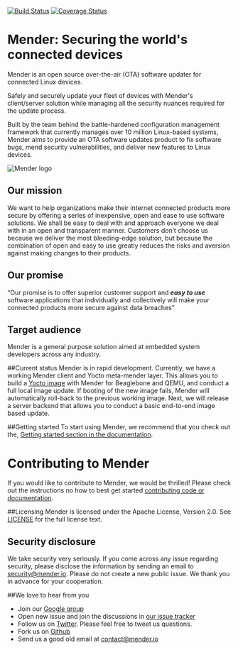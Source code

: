 [![Build Status](https://travis-ci.org/mendersoftware/mender.svg?branch=master)](https://travis-ci.org/mendersoftware/mender)
[![Coverage Status](https://coveralls.io/repos/github/mendersoftware/mender/badge.svg?branch=master)](https://coveralls.io/github/mendersoftware/mender?branch=master)

Mender: Securing the world's connected devices
============================

Mender is an open source over-the-air (OTA) software updater for connected Linux devices. 

Safely and securely update your fleet of devices with Mender's client/server solution while managing all the security nuances required for the update process. 

Built by the team behind the battle-hardened configuration management framework that currently manages over 10 million Linux-based systems, Mender aims to provide an OTA software updates product to fix software bugs, mend security vulnerabilities, and deliver new features to Linux devices.

![Mender logo](mender_logo.png)

## Our mission
We want to help organizations make their internet connected products more secure by offering a series of inexpensive, open and ease to use software solutions. We shall be easy to deal with and approach everyone we deal with in an open and transparent manner. Customers don’t choose us because we deliver the most bleeding-edge solution, but because the combination of  open and easy to use greatly reduces the risks and aversion against making changes to their products.


## Our promise
“Our promise is to offer superior customer support and ***easy to use*** software applications that individually and collectively will make your connected products 
more secure against data breaches”


## Target audience
Mender is a general purpose solution aimed at embedded system developers across any industry.


##Current status
Mender is in rapid development. Currently, we have a working Mender client and Yocto meta-mender layer. This allows you to build a [Yocto image](https://www.yoctoproject.org?target=_blank) with Mender for Beaglebone and QEMU, and conduct a full local image update. If booting of the new image fails, Mender will automatically roll-back to the previous working image. Next, we will release a server backend that allows you to conduct a basic end-to-end image based update.


##Getting started
To start using Mender, we recommend that you check out the, [Getting started section in the documentation](https://docs.mender.io/).


Contributing to Mender
======================
If you would like to contribute to Mender, we would be thrilled! Please check out the  instructions no how to best get started [contributing code or documentation](https://docs.mender.io/opensource/contribution/).

##Licensing
Mender is licensed under the Apache License, Version 2.0. See
[LICENSE](https://github.com/mendersoftware/mender/blob/master/LICENSE) for the full license text.

## Security disclosure
We take security very seriously. If you come across any issue regarding security,
please disclose the information by sending an email to [security@mender.io](security@mender.io). Please do not create a new public issue. We thank you in advance for your cooperation.

##We love to hear from you

* Join our [Google group](https://groups.google.com/forum/#!forum/mender?target=_blank)
* Open new issue and join the discussions in [our issue tracker](https://tracker.mender.io/projects/MEN?target=_blank)
* Follow us on [Twitter](https://twitter.com/mender.io?target=_blank). Please feel free to tweet us questions.
* Fork us on [Github](https:github.com/mendersoftware)
* Send us a good old email at [contact@mender.io](mailto:contact@mender.io)
